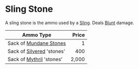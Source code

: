 # Sling Stone

A sling stone is the ammo used by a [Sling](../Ranged%20Weapons/Sling.md). Deals [Blunt](../../../Game%20Procedures/Combat/Damage/Damage%20Types/Blunt.md) damage.

| Ammo Type                                                                       | Price |
| ------------------------------------------------------------------------------- | ----: |
| Sack of [Mundane Stones](../../Material%20Properties/Mundane%20Property.md)     |     1 |
| Sack of [Silvered](../../Material%20Properties/Silvered%20Property.md) 'stones' |   400 |
| Sack of [Mythril](../../../Magic/Spellcasting/Mythril.md) 'stones'              | 2,000 |
